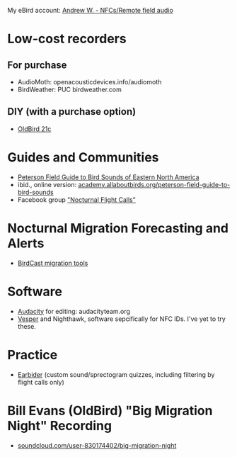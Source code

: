 My eBird account: [Andrew W. - NFCs/Remote field audio](https://ebird.org/profile/NjIxMzM1Nw/world)

# Low-cost recorders
## For purchase
* AudioMoth: openacousticdevices.info/audiomoth
* BirdWeather: PUC birdweather.com
## DIY (with a purchase option)
* [OldBird 21c](http://oldbird.org)

# Guides and Communities
* [Peterson Field Guide to Bird Sounds of Eastern North America](https://harpercollins.com/products/peterson-field-guide-to-bird-sounds-of-eastern-north-america-nathan-pieplow)
* ibid., online version: [academy.allaboutbirds.org/peterson-field-guide-to-bird-sounds](academy.allaboutbirds.org/peterson-field-guide-to-bird-sounds)
* Facebook group ["Nocturnal Flight Calls"](https://www.facebook.com/groups/NocturnalFlightCalls/)

# Nocturnal Migration Forecasting and Alerts
* [BirdCast migration tools](https://birdcast.info/migration-tools)

# Software
* [Audacity](https://audacityteam.org) for editing: audacityteam.org
* [Vesper](https://github.com/RichardLitt/nfc-resources) and Nighthawk, software sepcifically for NFC IDs. I've yet to try these.

# Practice
* [Earbider](https://earbirder.com) (custom sound/sprectogram quizzes, including filtering by flight calls only)

# Bill Evans (OldBird) "Big Migration Night" Recording
* [soundcloud.com/user-830174402/big-migration-night](https://soundcloud.com/user-830174402/big-migration-night)

